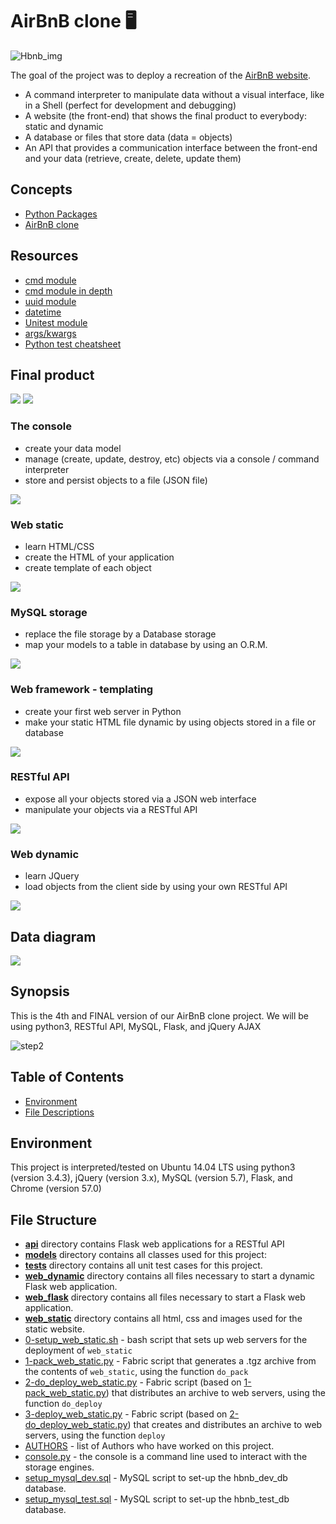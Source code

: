 # AirBnB clone 🖥️

![Hbnb_img](https://github.com/peytonbrsmith/AirBnB_clone_v4/raw/master/65f4a1dd9c51265f49d0.png)

The goal of the project was to deploy a recreation of the [AirBnB website](https://www.airbnb.com/ "AirBnB website").

-   A command interpreter to manipulate data without a visual interface,
    like in a Shell (perfect for development and debugging)
-   A website (the front-end) that shows the final product to everybody:
    static and dynamic
-   A database or files that store data (data = objects)
-   An API that provides a communication interface between the front-end
    and your data (retrieve, create, delete, update them)

## Concepts
- [Python Packages](https://intranet.alxswe.com/concepts/66)
- [AirBnB clone](https://intranet.alxswe.com/concepts/74)

## Resources 
- [cmd module](https://docs.python.org/3.8/library/cmd.html)
- [cmd module in depth](http://pymotw.com/2/cmd/)
- [uuid module](https://docs.python.org/3.8/library/uuid.html)
- [datetime](https://docs.python.org/3.8/library/datetime.html)
- [Unitest module](https://docs.python.org/3.8/library/unittest.html#module-unittest)
- [args/kwargs](https://yasoob.me/2013/08/04/args-and-kwargs-in-python-explained/)
- [Python test cheatsheet](https://www.pythonsheets.com/notes/python-tests.html)


## Final product

![](https://github.com/peytonbrsmith/AirBnB_clone_v4/raw/master/fe2e3e7701dec72ce612472dab9bb55fe0e9f6d4.png)
![](https://github.com/peytonbrsmith/AirBnB_clone_v4/raw/master/da2584da58f1d99a72f0a4d8d22c1e485468f941.png)


### The console

-   create your data model
-   manage (create, update, destroy, etc) objects via a console /
    command interpreter
-   store and persist objects to a file (JSON file)

![](https://github.com/peytonbrsmith/AirBnB_clone_v4/raw/master/815046647d23428a14ca.png)

### Web static

-   learn HTML/CSS
-   create the HTML of your application
-   create template of each object

![](https://github.com/peytonbrsmith/AirBnB_clone_v4/raw/master/87c01524ada6080f40fc.png)

### MySQL storage

-   replace the file storage by a Database storage
-   map your models to a table in database by using an O.R.M.

![](https://github.com/peytonbrsmith/AirBnB_clone_v4/raw/master/5284383714459fa68841.png)

### Web framework - templating

-   create your first web server in Python
-   make your static HTML file dynamic by using objects stored in a file
    or database

![](https://github.com/peytonbrsmith/AirBnB_clone_v4/raw/master/cb778ec8a13acecb53ef.png)

### RESTful API

-   expose all your objects stored via a JSON web interface
-   manipulate your objects via a RESTful API

![](https://github.com/peytonbrsmith/AirBnB_clone_v4/raw/master/06fccc41df40ab8f9d49.png)

### Web dynamic

-   learn JQuery
-   load objects from the client side by using your own RESTful API

![](https://github.com/peytonbrsmith/AirBnB_clone_v4/raw/master/d2d06462824fab5846f3.png)

## Data diagram

![](https://github.com/peytonbrsmith/AirBnB_clone_v4/raw/master/99e1a8f2be8c09d5ce5ac321e8cf39f0917f8db5.jpg)

## Synopsis
This is the 4th and FINAL version of our AirBnB clone project. We will be using python3, RESTful API, MySQL, Flask, and jQuery AJAX

<p><img src="https://s3.amazonaws.com/intranet-projects-files/concepts/74/hbnb_step5.png" alt="step2"></p>

## Table of Contents
* [Environment](#environment)
* [File Descriptions](#file-structure)

## Environment
This project is interpreted/tested on Ubuntu 14.04 LTS using python3 (version 3.4.3), jQuery (version 3.x), MySQL (version 5.7), Flask, and Chrome (version 57.0)

## File Structure
- **[api](api)** directory contains Flask web applications for a RESTful API
- **[models](models)** directory contains all classes used for this project:
- **[tests](tests)** directory contains all unit test cases for this project.
- **[web_dynamic](web_dynamic)** directory contains all files necessary to start a dynamic Flask web application.
- **[web_flask](web_flask)** directory contains all files necessary to start a Flask web application.
- **[web_static](web_static)** directory contains all html, css and images used for the static website.
- [0-setup_web_static.sh](0-setup_web_static.sh) - bash script that sets up web servers for the deployment of `web_static`
- [1-pack_web_static.py](1-pack_web_static.py) - Fabric script that generates a .tgz archive from the contents of `web_static`, using the function `do_pack`
- [2-do_deploy_web_static.py](2-do_deploy_web_static.py) - Fabric script (based on [1-pack_web_static.py](1-pack_web_static.py)) that distributes an archive to web servers, using the function `do_deploy`
- [3-deploy_web_static.py](3-deploy_web_static.py) - Fabric script (based on [2-do_deploy_web_static.py](2-do_deploy_web_static.py)) that creates and distributes an archive to web servers, using the function `deploy`
- [AUTHORS](AUTHORS) - list of Authors who have worked on this project.
- [console.py](console.py) - the console is a command line used to interact with the storage engines. 
- [setup_mysql_dev.sql](setup_mysql_dev.sql) - MySQL script to set-up the hbnb_dev_db database.
- [setup_mysql_test.sql](setup_mysql_test.sql) - MySQL script to set-up the hbnb_test_db database.

